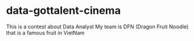 # data-gottalent-cinema
This is a contest about Data Analyst
My team is DFN (Dragon Fruit Noodle) that is a famous fruit in VietNam